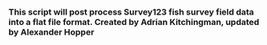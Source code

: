 ### This script will post process Survey123 fish survey field data into a flat file format. Created by Adrian Kitchingman, updated by Alexander Hopper